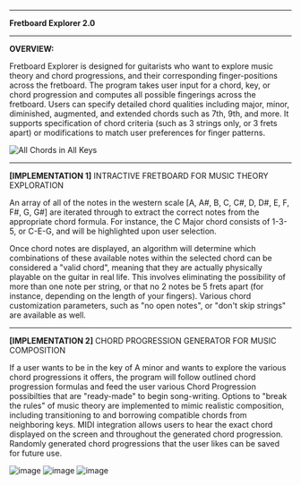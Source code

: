 ________________________________________________________________________________________________________________

**Fretboard Explorer 2.0**

________________________________________________________________________________________________________________

**OVERVIEW:**

Fretboard Explorer is designed for guitarists who want to explore music theory and chord progressions, and their corresponding finger-positions across the fretboard. The program takes user input for a chord, key, or chord progression and computes all possible fingerings across the fretboard. Users can specify detailed chord qualities including major, minor, diminished, augmented, and extended chords such as 7th, 9th, and more. It supports specification of chord criteria (such as 3 strings only, or 3 frets apart) or modifications to match user preferences for finger patterns.  


![All Chords in All Keys](https://github.com/RidwanSharkar/Fretboard-2.0/assets/158855066/f5535eca-b43c-4fac-ab7f-a23a4981c85b)

________________________________________________________________________________________________________________

**[IMPLEMENTATION 1]** INTRACTIVE FRETBOARD FOR MUSIC THEORY EXPLORATION

An array of all of the notes in the western scale [A, A#, B, C, C#, D, D#, E, F, F#, G, G#] are iterated through to extract the correct notes from the appropriate chord formula. For instance, the C Major chord consists of 1-3-5, or C-E-G, and will be highlighted upon user selection.

Once chord notes are displayed, an algorithm will determine which combinations of these available notes within the selected chord can be considered a "valid chord", meaning that they are actually physically playable on the guitar in real life. This involves eliminating the possibility of more than one note per string, or that no 2 notes be 5 frets apart (for instance, depending on the length of your fingers). Various chord customization parameters, such as "no open notes", or "don't skip strings" are available as well.  

________________________________________________________________________________________________________________

**[IMPLEMENTATION 2]** CHORD PROGRESSION GENERATOR FOR MUSIC COMPOSITION

If a user wants to be in the key of A minor and wants to explore the various chord progressions it offers, the program will follow outlined chord progression formulas and feed the user various Chord Progression possibilties that are "ready-made" to begin song-writing. Options to "break the rules" of music theory are implemented to mimic realistic composition, including transitioning to and borrowing compatible chords from neighboring keys. MIDI integration allows users to hear the exact chord displayed on the screen and throughout the generated chord progression. Randomly generated chord progressions that the user likes can be saved for future use. 


![image](https://github.com/RidwanSharkar/Fretboard-2.0/assets/158855066/3ecf0a70-ade2-4e37-8158-b2a714cb42e3)
![image](https://github.com/user-attachments/assets/3b7c8e6e-9544-4da7-8e92-62bd72a4aab3)
![image](https://github.com/user-attachments/assets/32caf38b-1ec0-4297-82f3-af0eb0fbfaa5)





